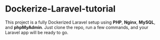 # Dockerize-Laravel-tutorial
This project is a fully Dockerized Laravel setup using **PHP**, **Nginx**, **MySQL**, and **phpMyAdmin**.   Just clone the repo, run a few commands, and your Laravel app will be ready to go.
